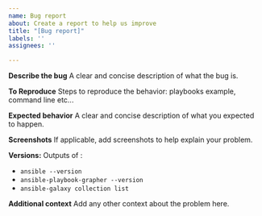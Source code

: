 ```yaml
---
name: Bug report
about: Create a report to help us improve
title: "[Bug report]"
labels: ''
assignees: ''

---
```


**Describe the bug**
A clear and concise description of what the bug is.

**To Reproduce**
Steps to reproduce the behavior: playbooks example, command line etc...

**Expected behavior**
A clear and concise description of what you expected to happen.

**Screenshots**
If applicable, add screenshots to help explain your problem.

**Versions:**
Outputs of :
 - `ansible --version`
 - `ansible-playbook-grapher --version`
 - `ansible-galaxy collection list`

**Additional context**
Add any other context about the problem here.
